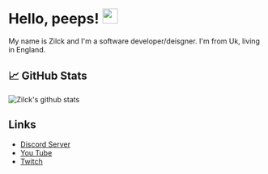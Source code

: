 
# Hello, peeps! <img src="https://raw.githubusercontent.com/MartinHeinz/MartinHeinz/master/wave.gif" width="30px">

My name is Zilck and I'm a software developer/deisgner. I'm from Uk, living in England. 



## &#x1f4c8; GitHub Stats
![Zilck's github stats](https://github-readme-stats.vercel.app/api?username=Zilckify&show_icons=true&theme=radical)


## Links
- <a href="https://dsc.gg/zilck">Discord Server</a>
- <a href="https://tinyurl.com/zilckifyyt">You Tube</a>
- <a href="https://twitch.tv/zilckistyping">Twitch</a>
